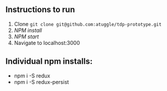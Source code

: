 ## Instructions to run
1. Clone `git clone git@github.com:atuggle/tdp-prototype.git`
2. *NPM install*
3. *NPM start*
4. Navigate to localhost:3000

## Individual npm installs:
* npm i -S redux
* npm i -S redux-persist
